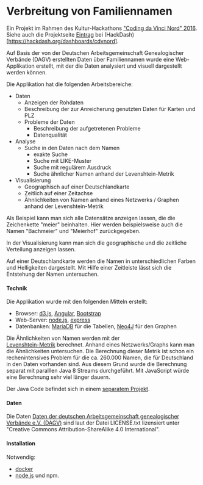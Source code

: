 # Verbreitung von Familiennamen

Ein Projekt im Rahmen des Kultur-Hackathons
["Coding da Vinci Nord" 2016](https://codingdavinci.de). Siehe auch die Projektseite [Eintrag](https://hackdash.org/projects/57dd5ce5d9284f016c04745b)
bei (HackDash)[https://hackdash.org/dashboards/cdvnord].

Auf Basis der von der Deutschen Arbeitsgemeinschaft Genealogischer Verbände (DAGV) 
erstellten Daten über Familiennamen wurde eine Web-Applikation erstellt, mit der die Daten analysiert und
visuell dargestellt werden können.

Die Applikation hat die folgenden Arbeitsbereiche:

* Daten
    * Anzeigen der Rohdaten
    * Beschreibung der zur Anreicherung genutzten Daten für Karten und PLZ
    * Probleme der Daten
        * Beschreibung der aufgetretenen Probleme
        * Datenqualität 
* Analyse
    * Suche in den Daten nach dem Namen
        * exakte Suche
        * Suche mit LIKE-Muster 
        * Suche mit regulärem Ausdruck
        * Suche ähnlicher Namen anhand der Levenshtein-Metrik
* Visualisierung
    * Geographisch auf einer Deutschlandkarte
    * Zeitlich auf einer Zeitachse
    * Ähnlichkeiten von Namen anhand eines Netzwerks / Graphen anhand der Levenshtein-Metrik
    
Als Beispiel kann man sich alle Datensätze anzeigen lassen, die die Zeichenkette "meier" beinhalten. 
Hier werden beispielsweise auch die Namen "Bachmeier" und "Meierhof" zurückgegeben.

In der Visualisierung kann man sich die geographische und die zeitliche Verteilung anzeigen lassen.

Auf einer Deutschlandkarte werden die Namen in unterschiedlichen Farben und Helligkeiten dargestellt. 
Mit Hilfe einer Zeitleiste lässt sich die Entstehung der Namen untersuchen.

#### Technik

Die Applikation wurde mit den folgenden Mitteln erstellt:

* Browser: [d3.js](https://d3js.org/), [Angular](https://angularjs.org/), [Bootstrap](http://getbootstrap.com/)
* Web-Server: [node.js](https://nodejs.org), [express](http://expressjs.com/)
* Datenbanken: [MariaDB](https://mariadb.org/) für die Tabellen, [Neo4J](https://neo4j.com/) für den Graphen

Die Ähnlichkeiten von Namen werden mit der    
[Levenshtein-Metrik](https://de.wikipedia.org/wiki/Levenshtein-Distanz) berechnet. 
Anhand eines Netzwerks/Graphs kann man die Ähnlichkeiten untersuchen.
Die Berechnung dieser Metrik ist schon ein rechenintensives Problem für die ca. 260.000 Namen, die für 
Deutschland in den Daten vorhanden sind. Aus diesem Grund wurde die Berechnung separat mit paralllen Java 8 Streams durchgeführt. 
Mit JavaScript würde eine Berechnung sehr viel länger dauern.

Der Java Code befindet sich in einem [separatem Projekt](https://github.com/jdinkla/codingdavinci-familiennamen-graph).

#### Daten

Die Daten [Daten der deutschen Arbeitsgemeinschaft genealogischer Verbände e.V. (DAGV)](https://zenodo.org/record/61683#.WBG_hSTrt7I)
sind laut der Datei LICENSE.txt lizensiert unter "Creative Commons Attribution-ShareAlike 4.0 International".

#### Installation

Notwendig: 

* [docker](https://www.docker.com/)
* [node.js](https://nodejs.org) und npm.



